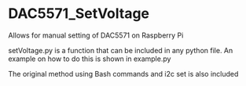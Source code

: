 # DAC5571_SetVoltage

Allows for manual setting of DAC5571 on Raspberry Pi

setVoltage.py is a function that can be included in any python file. An example on how to do this is shown in example.py


The original method using Bash commands and i2c set is also included

